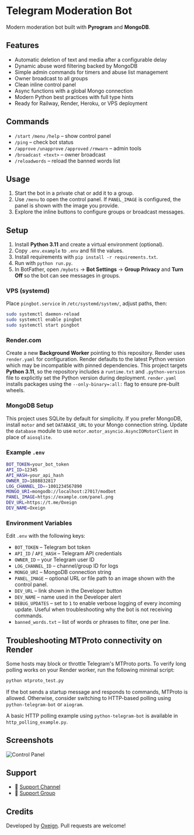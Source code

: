 # Telegram Moderation Bot

Modern moderation bot built with **Pyrogram** and **MongoDB**.

## Features
- Automatic deletion of text and media after a configurable delay
- Dynamic abuse word filtering backed by MongoDB
- Simple admin commands for timers and abuse list management
- Owner broadcast to all groups
- Clean inline control panel
- Async functions with a global Mongo connection
- Modern Python best practices with full type hints
- Ready for Railway, Render, Heroku, or VPS deployment

## Commands
- `/start` `/menu` `/help` – show control panel
- `/ping` – check bot status
- `/approve` `/unapprove` `/approved` `/rmwarn` – admin tools
- `/broadcast <text>` – owner broadcast
- `/reloadwords` – reload the banned words list

## Usage
1. Start the bot in a private chat or add it to a group.
2. Use `/menu` to open the control panel. If `PANEL_IMAGE` is configured, the panel is shown with the image you provide.
3. Explore the inline buttons to configure groups or broadcast messages.

## Setup
1. Install **Python 3.11** and create a virtual environment (optional).
2. Copy `.env.example` to `.env` and fill the values.
3. Install requirements with `pip install -r requirements.txt`.
4. Run with `python run.py`.
5. In BotFather, open `/mybots` -> **Bot Settings** -> **Group Privacy** and **Turn Off** so the bot can see messages in groups.

### VPS (systemd)
Place `pingbot.service` in `/etc/systemd/system/`, adjust paths, then:
```bash
sudo systemctl daemon-reload
sudo systemctl enable pingbot
sudo systemctl start pingbot
```

### Render.com
Create a new **Background Worker** pointing to this repository. Render uses `render.yaml` for configuration. Render defaults to the latest Python version which may be incompatible with pinned dependencies. This project targets **Python 3.11**, so the repository includes a `runtime.txt` and `.python-version` file to explicitly set the Python version during deployment.
`render.yaml` installs packages using the `--only-binary=:all:` flag to ensure pre-built wheels.

### MongoDB Setup
This project uses SQLite by default for simplicity. If you prefer MongoDB,
install `motor` and set `DATABASE_URL` to your Mongo connection string.
Update the `database` module to use `motor.motor_asyncio.AsyncIOMotorClient`
in place of `aiosqlite`.
### Example `.env`
```bash
BOT_TOKEN=your_bot_token
API_ID=12345
API_HASH=your_api_hash
OWNER_ID=1888832817
LOG_CHANNEL_ID=-1001234567890
MONGO_URI=mongodb://localhost:27017/modbot
PANEL_IMAGE=https://example.com/panel.png
DEV_URL=https://t.me/Oxeign
DEV_NAME=Oxeign
```
### Environment Variables
Edit `.env` with the following keys:

- `BOT_TOKEN` – Telegram bot token
- `API_ID` / `API_HASH` – Telegram API credentials
- `OWNER_ID` – your Telegram user ID
- `LOG_CHANNEL_ID` – channel/group ID for logs
- `MONGO_URI` – MongoDB connection string
- `PANEL_IMAGE` – optional URL or file path to an image shown with the control panel.
- `DEV_URL` – link shown in the Developer button
- `DEV_NAME` – name used in the Developer alert
- `DEBUG_UPDATES` – set to `1` to enable verbose logging of every incoming update. Useful when troubleshooting why the bot is not receiving commands.
- `banned_words.txt` – list of words or phrases to filter, one per line.

## Troubleshooting MTProto connectivity on Render

Some hosts may block or throttle Telegram's MTProto ports. To verify long polling works on your Render worker, run the following minimal script:

```bash
python mtproto_test.py
```

If the bot sends a startup message and responds to commands, MTProto is allowed. Otherwise, consider switching to HTTP-based polling using `python-telegram-bot` or `aiogram`.

A basic HTTP polling example using `python-telegram-bot` is available in `http_polling_example.py`.

## Screenshots
![Control Panel](https://example.com/screenshot.png)

## Support
- 📢 [Support Channel](https://t.me/botsyard)
- 💬 [Support Group](https://t.me/+Sn1PMhrr_nIwM2Y1)

## Credits
Developed by [Oxeign](https://t.me/Oxeign). Pull requests are welcome!
